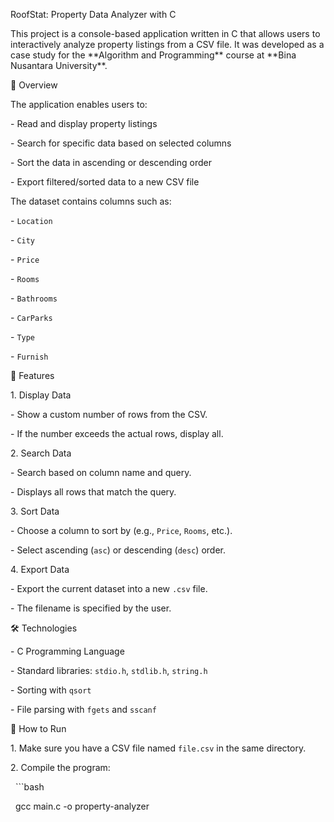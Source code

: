 RoofStat: Property Data Analyzer with C



This project is a console-based application written in C that allows users to interactively analyze property listings from a CSV file. It was developed as a case study for the \*\*Algorithm and Programming\*\* course at \*\*Bina Nusantara University\*\*.



📌 Overview



The application enables users to:

\- Read and display property listings

\- Search for specific data based on selected columns

\- Sort the data in ascending or descending order

\- Export filtered/sorted data to a new CSV file



The dataset contains columns such as:

\- `Location`

\- `City`

\- `Price`

\- `Rooms`

\- `Bathrooms`

\- `CarParks`

\- `Type`

\- `Furnish`



🚀 Features



1\. Display Data

\- Show a custom number of rows from the CSV.

\- If the number exceeds the actual rows, display all.



2\. Search Data

\- Search based on column name and query.

\- Displays all rows that match the query.



3\. Sort Data

\- Choose a column to sort by (e.g., `Price`, `Rooms`, etc.).

\- Select ascending (`asc`) or descending (`desc`) order.



4\. Export Data

\- Export the current dataset into a new `.csv` file.

\- The filename is specified by the user.



🛠️ Technologies



\- C Programming Language

\- Standard libraries: `stdio.h`, `stdlib.h`, `string.h`

\- Sorting with `qsort`

\- File parsing with `fgets` and `sscanf`



📂 How to Run



1\. Make sure you have a CSV file named `file.csv` in the same directory.

2\. Compile the program:

&nbsp;  ```bash

&nbsp;  gcc main.c -o property-analyzer



